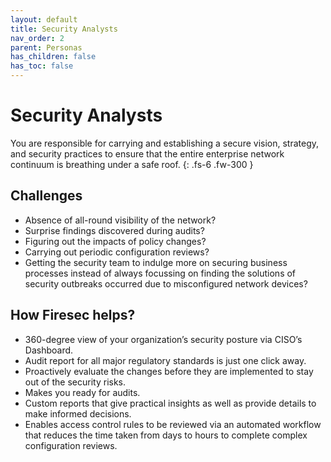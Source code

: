```yaml
---
layout: default
title: Security Analysts
nav_order: 2
parent: Personas
has_children: false
has_toc: false
---
```


# Security Analysts

You are responsible for carrying and establishing a secure vision, strategy, and security practices to ensure that the entire enterprise network continuum is breathing under a safe roof.
{: .fs-6 .fw-300 }

## Challenges

- Absence of all-round visibility of the network?
- Surprise findings discovered during audits?
- Figuring out the impacts of policy changes?
- Carrying out periodic configuration reviews?
- Getting the security team to indulge more on securing business processes instead of always focussing on finding the solutions of security outbreaks occurred due to misconfigured network devices?

## How Firesec helps?

- 360-degree view of your organization’s security posture via CISO’s Dashboard.
- Audit report for all major regulatory standards is just one click away.
- Proactively evaluate the changes before they are implemented to stay out of the security risks.
- Makes you ready for audits.
- Custom reports that give practical insights as well as provide details to make informed decisions.
- Enables access control rules to be reviewed via an automated workflow that reduces the time taken from days to hours to complete complex configuration reviews.
